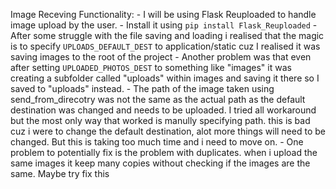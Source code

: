 Image Receving Functionality:
    - I will be using Flask Reuploaded to handle image upload by the user. 
    - Install it using `pip install Flask_Reuploaded`
    - After some struggle with the file saving and loading i realised that the magic is to specify `UPLOADS_DEFAULT_DEST` to application/static cuz I realised it was saving images to the root of the project
    - Another problem was that even after setting `UPLOADED_PHOTOS_DEST` to something like "images" it was creating a subfolder called "uploads" within images and saving it there so I saved to "uploads" instead. 
    - The path of the image taken using send_from_direcotry was not the same as the actual path as the default destination was changed and needs to be uploaded. I tried all workaround but the most only way that worked is manully specifying path. this is bad cuz i were to change the default destination, alot more things will need to be changed. But this is taking too much time and i need to move on. 
    - One problem to potentially fix is the problem with duplicates. when i upload the same images it keep many copies without checking if the images are the same. Maybe try fix this